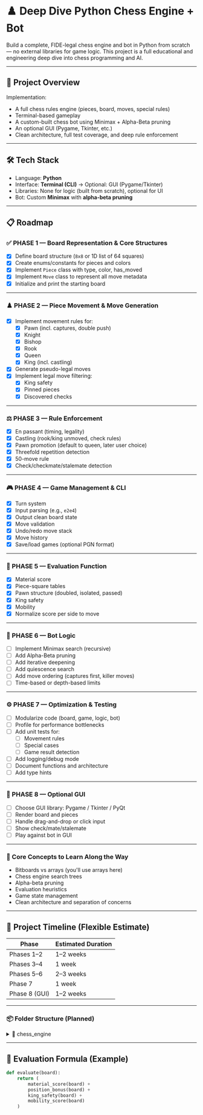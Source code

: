 # ♟️ Deep Dive Python Chess Engine + Bot

Build a complete, FIDE-legal chess engine and bot in Python from scratch — no external libraries for game logic. This project is a full educational and engineering deep dive into chess programming and AI.

---

## 🚀 Project Overview

Implementation:
- A full chess rules engine (pieces, board, moves, special rules)
- Terminal-based gameplay
- A custom-built chess bot using Minimax + Alpha-Beta pruning
- An optional GUI (Pygame, Tkinter, etc.)
- Clean architecture, full test coverage, and deep rule enforcement

---

## 🛠️ Tech Stack

- Language: **Python**
- Interface: **Terminal (CLI)** → Optional: GUI (Pygame/Tkinter)
- Libraries: None for logic (built from scratch), optional for UI
- Bot: Custom **Minimax** with **alpha-beta pruning**

---

## 📋 Roadmap

### ✅ PHASE 1 — Board Representation & Core Structures
- [x] Define board structure (`8x8` or 1D list of 64 squares)
- [x] Create enums/constants for pieces and colors
- [x] Implement `Piece` class with type, color, has_moved
- [x] Implement `Move` class to represent all move metadata
- [x] Initialize and print the starting board

---

### ♟️ PHASE 2 — Piece Movement & Move Generation
- [x] Implement movement rules for:
  - [x] Pawn (incl. captures, double push)
  - [x] Knight
  - [x] Bishop
  - [x] Rook
  - [x] Queen
  - [x] King (incl. castling)
- [x] Generate pseudo-legal moves
- [x] Implement legal move filtering:
  - [x] King safety
  - [x] Pinned pieces
  - [x] Discovered checks

---

### ⚖️ PHASE 3 — Rule Enforcement
- [x] En passant (timing, legality)
- [x] Castling (rook/king unmoved, check rules)
- [x] Pawn promotion (default to queen, later user choice)
- [x] Threefold repetition detection
- [x] 50-move rule
- [x] Check/checkmate/stalemate detection

---

### 🎮 PHASE 4 — Game Management & CLI
- [x] Turn system
- [x] Input parsing (e.g., `e2e4`)
- [x] Output clean board state
- [x] Move validation
- [x] Undo/redo move stack
- [x] Move history
- [x] Save/load games (optional PGN format)

---

### 🧠 PHASE 5 — Evaluation Function
- [x] Material score
- [x] Piece-square tables
- [x] Pawn structure (doubled, isolated, passed)
- [x] King safety
- [x] Mobility
- [x] Normalize score per side to move

---

### 🤖 PHASE 6 — Bot Logic
- [ ] Implement Minimax search (recursive)
- [ ] Add Alpha-Beta pruning
- [ ] Add iterative deepening
- [ ] Add quiescence search
- [ ] Add move ordering (captures first, killer moves)
- [ ] Time-based or depth-based limits

---

### ⚙️ PHASE 7 — Optimization & Testing
- [ ] Modularize code (board, game, logic, bot)
- [ ] Profile for performance bottlenecks
- [ ] Add unit tests for:
  - [ ] Movement rules
  - [ ] Special cases
  - [ ] Game result detection
- [ ] Add logging/debug mode
- [ ] Document functions and architecture
- [ ] Add type hints

---

### 🎨 PHASE 8 — Optional GUI
- [ ] Choose GUI library: Pygame / Tkinter / PyQt
- [ ] Render board and pieces
- [ ] Handle drag-and-drop or click input
- [ ] Show check/mate/stalemate
- [ ] Play against bot in GUI

---

### 🧠 Core Concepts to Learn Along the Way
- Bitboards vs arrays (you'll use arrays here)
- Chess engine search trees
- Alpha-beta pruning
- Evaluation heuristics
- Game state management
- Clean architecture and separation of concerns

---

## 📅 Project Timeline (Flexible Estimate)

| Phase         | Estimated Duration |
|---------------|--------------------|
| Phases 1–2    | 1–2 weeks          |
| Phases 3–4    | 1 week             |
| Phases 5–6    | 2–3 weeks          |
| Phase 7       | 1 week             |
| Phase 8 (GUI) | 1–2 weeks          |

--- 

### 📦 Folder Structure (Planned)

<details>
  <summary>📁 chess_engine</summary>

  <details>
    <summary>📁 core</summary>
    <ul>
      <li>📄 board.py</li>
      <li>📄 piece.py</li>
      <li>📄 move.py</li>
      <li>📄 game_state.py</li>
    </ul>
  </details>

  <details>
    <summary>📁 engine</summary>
    <ul>
      <li>📄 bot.py</li>
      <li>📄 evaluation.py</li>
      <li>📄 search.py</li>
    </ul>
  </details>

  <details>
    <summary>📁 ui</summary>
    <ul>
      <li>📄 cli.py</li>
      <li>📄 gui.py</li>
    </ul>
  </details>

  <details>
    <summary>📁 tests</summary>
    <ul>
      <li>📄 test_pieces.py</li>
      <li>📄 test_rules.py</li>
      <li>📄 test_bot.py</li>
    </ul>
  </details>

  <ul>
    <li>📄 main.py</li>
    <li>📄 README.md</li>
  </ul>

</details>

---

## 🧮 Evaluation Formula (Example)

```python
def evaluate(board):
    return (
        material_score(board) +
        position_bonus(board) +
        king_safety(board) +
        mobility_score(board)
    )
